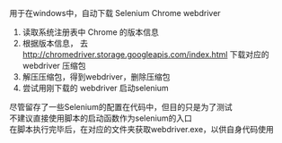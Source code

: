 用于在windows中，自动下载 Selenium Chrome webdriver  

1. 读取系统注册表中 Chrome 的版本信息  
2. 根据版本信息， 去 http://chromedriver.storage.googleapis.com/index.html 下载对应的webdriver 压缩包  
3. 解压压缩包，得到webdriver，删除压缩包  
4. 尝试用刚下载的 webdriver 启动selenium  

尽管留存了一些Selenium的配置在代码中，但目的只是为了测试  
不建议直接使用脚本的启动函数作为selenium的入口  
在脚本执行完毕后，在对应的文件夹获取webdriver.exe，以供自身代码使用  
